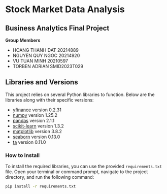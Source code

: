 # Stock Market Data Analysis

## Business Analytics Final Project

**Group Members**

- HOANG THANH DAT 20214889​
- NGUYEN QUY NGOC 20214920​
- VU TUAN MINH 20210597​
- TORBEN ADRIAN SMID2023T029​

## Libraries and Versions

This project relies on several Python libraries to function. Below are the libraries along with their specific versions:

- [yfinance](https://pypi.org/project/yfinance/) version 0.2.31
- [numpy](https://pypi.org/project/numpy/) version 1.25.2
- [pandas](https://pypi.org/project/pandas/) version 2.1.1
- [scikit-learn](https://pypi.org/project/scikit-learn/) version 1.3.2
- [matplotlib](https://pypi.org/project/matplotlib/) version 3.8.2
- [seaborn](https://pypi.org/project/seaborn/) version 0.13.0
- [ta](https://pypi.org/project/ta/) version 0.11.0
### How to Install

To install the required libraries, you can use the provided `requirements.txt` file. Open your terminal or command prompt, navigate to the project directory, and run the following command:

```bash
pip install -r requirements.txt

